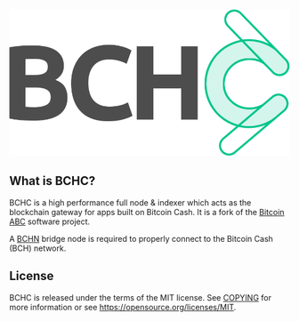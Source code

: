 ![BCHC Logo](share/pixmaps/bchclogo.png "BCHC")

What is BCHC?
--------------------

BCHC is a high performance full node & indexer which acts as the blockchain gateway for apps built on Bitcoin Cash. It is a fork of the [Bitcoin ABC](https://bitcoinabc.org)
software project.

A [BCHN](https://gitlab.com/bitcoin-cash-node/bitcoin-cash-node) bridge node is required to properly connect to the Bitcoin Cash (BCH) network.

License
-------

BCHC is released under the terms of the MIT license. See
[COPYING](COPYING) for more information or see
<https://opensource.org/licenses/MIT>.

